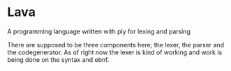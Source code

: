 # Lava

A programming language written with ply for lexing and parsing

There are supposed to be three components here; the lexer, the parser and the codegenerator. 
As of right now the lexer is kind of working and work is being done on the syntax and ebnf.